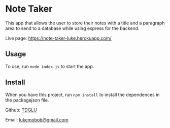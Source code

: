 # Note Taker

This app that allows the user to store their notes with a title and a paragraph area to send to a database while using express for the backend. 

Live page: https://note-taker-luke.herokuapp.com/

## Usage

To use, run `node index.js` to start the app.

## Install

When you have this project, run `npm install` to install the dependences in the packagejson file.

Github: [TDGLU](https://github.com/TDGLU)

Email: lukemobob@gmail.com